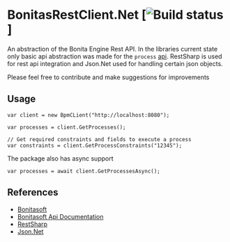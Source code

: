 # BonitasRestClient.Net [![Build status](https://ci.appveyor.com/api/projects/status/hp2wo6a0sqtx54ow?svg=true)]

An abstraction of the Bonita Engine Rest API. 
In the libraries current state only basic api abstraction was made for the `process` [api](http://documentation.bonitasoft.com/?page=bpm-api#toc27). RestSharp is used for rest api integration and Json.Net used for handling certain json objects.

Please feel free to contribute and make suggestions for improvements 

## Usage
```
var client = new BpmCLient("http://localhost:8080");

var processes = client.GetProcesses();

// Get required constraints and fields to execute a process
var constraints = client.GetProcessConstraints("12345");
```

The package also has async support

```
var processes = await client.GetProcessesAsync();
```

## References
* [Bonitasoft](http://www.bonitasoft.com/) 
* [Bonitasoft Api Documentation](http://documentation.bonitasoft.com/?page=_rest-api) 
* [RestSharp](http://restsharp.org/)
* [Json.Net](http://www.newtonsoft.com/json)
